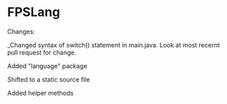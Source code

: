 # FPSLang

Changes:

_Changed syntax of switch() statement in main.java. Look at most recernt pull request for change.

Added "language" package

Shifted to a static source file

Added helper methods 

